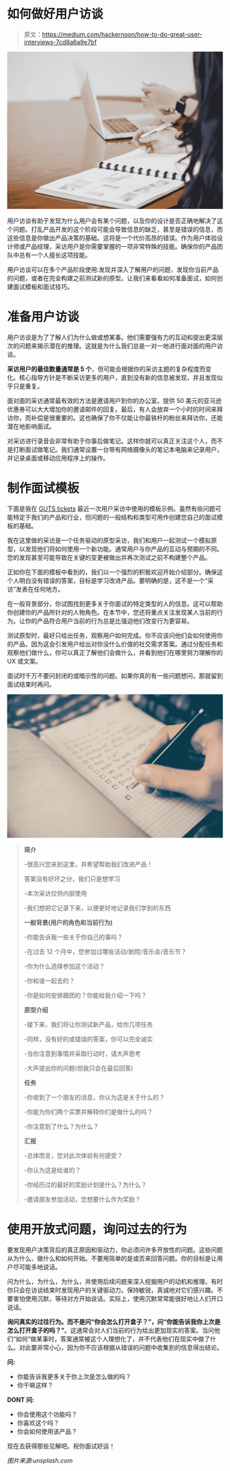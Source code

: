 # 如何做好用户访谈

> 原文：<https://medium.com/hackernoon/how-to-do-great-user-interviews-7cd8a6a9e7bf>

![](img/bb1db30d190713e9c1e80568b9b87bed.png)

用户访谈有助于发现为什么用户会有某个问题，以及你的设计是否正确地解决了这个问题。打乱产品开发的这个阶段可能会导致信息的缺乏，甚至是错误的信息，而这些信息是你做出产品决策的基础。这将是一个代价高昂的错误。作为用户体验设计师或产品经理，采访用户是你需要掌握的一项非常特殊的技能。确保你的产品团队中总有一个人擅长这项技能。

用户访谈可以在多个产品阶段使用:发现并深入了解用户的问题，发现你当前产品的问题，或者在完全构建之前测试新的原型。让我们来看看如何准备面试，如何创建面试模板和面试技巧。

# **准备用户访谈**

用户访谈是为了了解人们为什么做或想某事。他们需要强有力的互动和提出更深层次的问题来揭示潜在的推理。这就是为什么我们总是一对一地进行面对面的用户访谈。

**采访用户的最佳数量通常是 5 个**，但可能会根据你的采访主题的复杂程度而变化。核心指导方针是不断采访更多的用户，直到没有新的信息被发现，并且发现似乎只是重复。

面对面的采访通常最有效的方法是邀请用户到你的办公室。提供 50 美元的亚马逊优惠券可以大大增加你的邀请邮件的回复。最后，有人会放弃一个小时的时间来拜访你，而补偿是很重要的。这也确保了你不仅能让你最铁杆的粉丝来拜访你，还能潜在地影响面试。

对采访进行录音会非常有助于你事后做笔记。这样你就可以真正关注这个人，而不是打断面试做笔记。我们通常设置一台带有网络摄像头的笔记本电脑来记录用户，并记录桌面或移动应用程序上的操作。

# **制作面试模板**

下面是我在 [GUTS tickets](http://www.guts.tickets) 最近一次用户采访中使用的模板示例。虽然有些问题可能特定于我们的产品和行业，但问题的一般结构和类型可用作创建您自己的面试模板的基础。

我在这里做的采访是一个任务驱动的原型采访，我们和用户一起测试一个模拟原型，以发现他们将如何使用一个新功能。通常用户与你产品的互动与预期的不同。您的发现甚至可能导致在关键的变更被做出并再次测试之前不构建整个产品。

正如你在下面的模板中看到的，我们以一个强烈的积极欢迎开始介绍部分。确保这个人明白没有错误的答案，目标是学习改进产品。要明确的是，这不是一个“采访”发表在任何地方。

在一般背景部分，你试图找到更多关于你面试的特定类型的人的信息。这可以帮助你创建你的产品所针对的人物角色。在本节中，您还将重点关注发现某人当前的行为。让你的产品符合用户当前的行为总是比强迫他们改变行为更容易。

测试原型时，最好只给出任务，观察用户如何完成。你不应该问他们会如何使用你的产品，因为这会引发用户给出对你没什么价值的社交需求答案。通过分配任务和观察他们做什么，你可以真正了解他们会做什么，并看到他们在哪里努力理解你的 UX 或文案。

面试时千万不要问封闭的或暗示性的问题。如果你真的有一些问题想问，那就留到面试结束时再问。

![](img/7377ac19ef091ffd12a577989ebfd6c8.png)

> **简介**
> 
> -很高兴您来到这里，并希望帮助我们改进产品！
> 
> 答案没有好坏之分，我们只是想学习
> 
> -本次采访仅供内部使用
> 
> -我们想把它记录下来，以便更好地记录我们学到的东西
> 
> **一般背景(用户的角色和当前行为)**
> 
> -你能告诉我一些关于你自己的事吗？
> 
> -在过去 12 个月中，您参加过哪些活动/剧院/音乐会/音乐节？
> 
> -你为什么选择参加这个活动？
> 
> -你和谁一起去的？
> 
> -你是如何安排跟团的？你能给我介绍一下吗？
> 
> **原型介绍**
> 
> -接下来，我们将让你测试新产品，给你几项任务
> 
> -同样，没有好的或错误的答案，你可以完全诚实
> 
> -当你注意到事情并采取行动时，请大声思考
> 
> -大声提出你的问题(但我只会在最后回答)
> 
> **任务**
> 
> -你收到了一个朋友的消息，你认为这是关于什么的？
> 
> -你能为你们两个买票并解释你们是做什么的吗？
> 
> -你注意到了什么？为什么？
> 
> **汇报**
> 
> -总体而言，您对此次体验有何感受？
> 
> -你认为这是给谁的？
> 
> -你经历过的最好的奖励计划是什么？为什么？
> 
> -邀请朋友参加活动，您想要什么作为奖励？

# **使用开放式问题，询问过去的行为**

要发现用户决策背后的真正原因和驱动力，你必须问许多开放性的问题。这些问题从为什么、做什么和如何开始。不要用简单的是或否来回答问题。你的目标是让用户尽可能多地说话。

问为什么，为什么，为什么，并使用后续问题来深入挖掘用户的动机和推理。有时你只会在访谈结束时发现用户的关键驱动力。保持敏锐，真诚地对它们感兴趣。不要害怕使用沉默，等待对方开始说话。实际上，使用沉默常常能很好地让人们开口说话。

**询问真实的过往行为。而不是问“你会怎么打开盒子？”，问“你能告诉我你上次是怎么打开盒子的吗？”**。这通常会对人们当前的行为给出更加现实的答案。当问他们“如何”做某事时，答案通常被这个人理想化了，并不代表他们在现实中做了什么。对此要非常小心，因为你不应该根据从错误的问题中收集到的信息得出结论。

**问:**

*   你能告诉我更多关于你上次是怎么做的吗？
*   你干嘛这样？

**DONT 问:**

*   你会使用这个功能吗？
*   你喜欢这个吗？
*   你会如何使用该产品？

现在去获得那些见解吧。祝你面试好运！

*图片来源:unsplash.com*